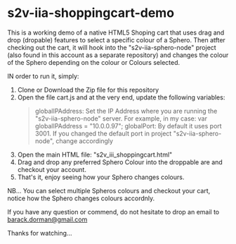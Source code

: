 # s2v-iia-shoppingcart-demo

This is a working demo of a native HTML5 Shoping cart that uses drag and drop (dropable) features to select a specific colour of a Sphero. Then atfter checking out the cart, it will hook into the "s2v-iia-sphero-node"  project (also found in this account as a separate repository) and changes the colour of the Sphero depending on the colour or Colours selected.

IN order to run it, simply:

1. Clone or Download the Zip file for this repository
2. Open the file cart.js and at the very end, update the following variables:
      > globalIPAddress: Set the IP Address where you are running the "s2v-iia-sphero-node" server. For example, in my case:
            var globalIPAddress = "10.0.0.97";
      > globalPort: By default it uses port 3001. If you changed the default port in project "s2v-iia-sphero-node", change accordingly
3. Open the main HTML file: "s2v_iii_shoppingcart.html"
4. Drag and drop any preferred Sphero Colour into the droppable are and checkout your account.
5. That's it, enjoy seeing how your Sphero changes colours.


NB... You can select multiple Spheros colours and checkout your cart, notice how the Sphero changes colours accordnly.

If you have any question or commend, do not hesitate to drop an email to barack.dorman@gmail.com

Thanks for watching...


